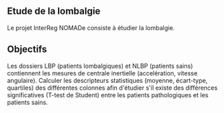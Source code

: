 ## Etude de la lombalgie

Le projet InterReg NOMADe consiste à étudier la lombalgie.

## Objectifs

Les dossiers LBP (patients lombalgiques) et NLBP (patients sains) contiennent les mesures de centrale inertielle (accelération, vitesse angulaire). Calculer les descripteurs statistiques (moyenne, écart-type, quartiles) des différentes colonnes afin d'étudier s'il existe des différences significatives (T-test de Student) entre les patients pathologiques et les patients sains.